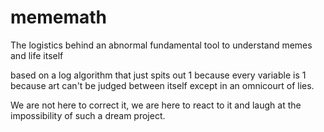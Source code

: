 # mememath
The logistics behind an abnormal fundamental tool to understand memes and life itself

based on a log algorithm that just spits out 1 because every variable is 1 because art can't be judged between itself except in an omnicourt of lies. 

We are not here to correct it, we are here to react to it and laugh at the impossibility of such a dream project. 

